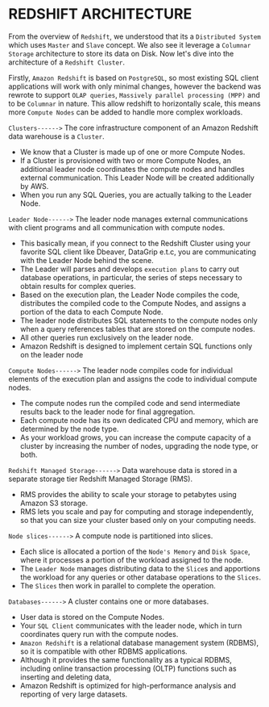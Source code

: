 # REDSHIFT ARCHITECTURE
From the overview of `Redshift`, we understood that its a `Distributed System` which uses `Master` and `Slave` concept.
We also see it leverage a `Columnar Storage` architecture to store its data on Disk.
Now let's dive into the architecture of a `Redshift Cluster`. 

Firstly, `Amazon Redshift` is based on `PostgreSQL`, so most existing SQL client applications will work with 
only minimal changes, however the backend was rewrote to support `OLAP queries`, `Massively parallel processing (MPP)`
and to be `Columnar` in nature. This allow redshift to horizontally scale, this means more `Compute Nodes` can be added 
to handle more complex workloads.

`Clusters------>` The core infrastructure component of an Amazon Redshift data warehouse is a `Cluster`.
- We know that a Cluster is made up of one or more Compute Nodes.
- If a Cluster is provisioned with two or more Compute Nodes, an additional leader node coordinates the compute nodes and handles external communication. This Leader Node will be created additionally by AWS.
- When you run any SQL Queries, you are actually talking to the Leader Node.

`Leader Node------>` The leader node manages external communications with client programs and all communication with compute nodes.
- This basically mean, if you connect to the Redshift Cluster using your favorite SQL client like Dbeaver, DataGrip e.t.c, you are communicating with the Leader Node behind the scene.
- The Leader will parses and develops `execution plans` to carry out database operations, in particular, the series of steps necessary to obtain results for complex queries.
- Based on the execution plan, the Leader Node compiles the code, distributes the compiled code to the Compute Nodes, and assigns a portion of the data to each Compute Node.
- The leader node distributes SQL statements to the compute nodes only when a query references tables that are stored on the compute nodes.
- All other queries run exclusively on the leader node.
- Amazon Redshift is designed to implement certain SQL functions only on the leader node

`Compute Nodes------>` The leader node compiles code for individual elements of the execution plan and assigns the code to individual compute nodes. 
- The compute nodes run the compiled code and send intermediate results back to the leader node for final aggregation.
- Each compute node has its own dedicated CPU and memory, which are determined by the node type.
- As your workload grows, you can increase the compute capacity of a cluster by increasing the number of nodes, upgrading the node type, or both.

`Redshift Managed Storage------>` Data warehouse data is stored in a separate storage tier Redshift Managed Storage (RMS). 
- RMS provides the ability to scale your storage to petabytes using Amazon S3 storage.
- RMS lets you scale and pay for computing and storage independently, so that you can size your cluster based only on your computing needs.

`Node slices------>` A compute node is partitioned into slices. 
- Each slice is allocated a portion of the `Node's Memory` and `Disk Space`, where it processes a portion of the workload assigned to the node.
- The `Leader Node` manages distributing data to the `Slice`s and apportions the workload for any queries or other database operations to the `Slices`.
- The `Slices` then work in parallel to complete the operation.

`Databases------>` A cluster contains one or more databases. 
- User data is stored on the Compute Nodes.
- Your `SQL Client` communicates with the leader node, which in turn coordinates query run with the compute nodes.
- `Amazon Redshift` is a relational database management system (RDBMS), so it is compatible with other RDBMS applications.
- Although it provides the same functionality as a typical RDBMS, including online transaction processing (OLTP) functions such as inserting and deleting data,
- Amazon Redshift is optimized for high-performance analysis and reporting of very large datasets.

